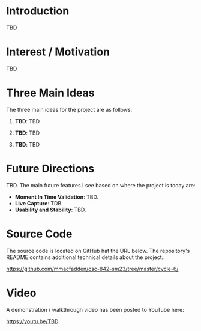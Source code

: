 # Introduction
TBD


# Interest / Motivation
TBD


# Three Main Ideas
The three main ideas for the project are as follows:

1. **TBD**: TBD

2. **TBD**: TBD

3. **TBD**: TBD


# Future Directions
TBD. The main future features I see based on where the project is today are:

  * **Moment In Time Validation**: TBD.
  * **Live Capture**: TDB.
  * **Usability and Stability**: TBD.
  

# Source Code
The source code is located on GitHub hat the URL below.  The repository's README contains additional technical details about the project.:

https://github.com/mmacfadden/csc-842-sm23/tree/master/cycle-6/


# Video
A demonstration / walkthrough video has been posted to YouTube here:

https://youtu.be/TBD
